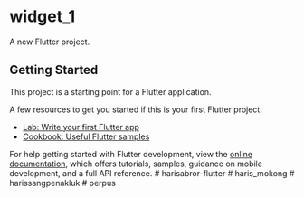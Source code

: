 # widget_1

A new Flutter project.

## Getting Started

This project is a starting point for a Flutter application.

A few resources to get you started if this is your first Flutter project:

- [Lab: Write your first Flutter app](https://docs.flutter.dev/get-started/codelab)
- [Cookbook: Useful Flutter samples](https://docs.flutter.dev/cookbook)

For help getting started with Flutter development, view the
[online documentation](https://docs.flutter.dev/), which offers tutorials,
samples, guidance on mobile development, and a full API reference.
#   h a r i s a b r o r - f l u t t e r  
 #   h a r i s _ m o k o n g  
 #   h a r i s s a n g p e n a k l u k  
 #   p e r p u s  
 